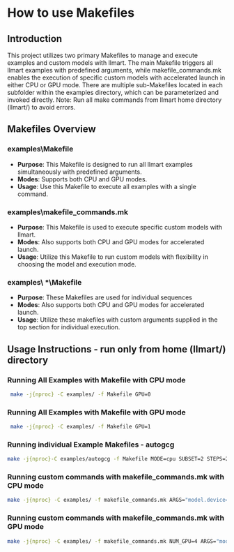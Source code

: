 # How to use Makefiles
## Introduction
This project utilizes two primary Makefiles to manage and execute examples and custom models with llmart. The main Makefile triggers all llmart examples with predefined arguments, while makefile_commands.mk enables the execution of specific custom models with accelerated launch in either CPU or GPU mode.
There are multiple sub-Makefiles located in each subfolder within the examples directory, which can be parameterized and invoked directly.
Note: Run all make commands from llmart home directory (llmart/) to avoid errors.

## Makefiles Overview

### examples\Makefile
- **Purpose**: This Makefile is designed to run all llmart examples simultaneously with predefined arguments.
- **Modes**: Supports both CPU and GPU modes.
- **Usage**: Use this Makefile to execute all examples with a single command.

### examples\makefile_commands.mk
- **Purpose**: This Makefile is used to execute specific custom models with llmart.
- **Modes**: Also supports both CPU and GPU modes for accelerated launch.
- **Usage**: Utilize this Makefile to run custom models with flexibility in choosing the model and execution mode.

### examples\ *\Makefile
- **Purpose**: These Makefiles are used for individual sequences
- **Modes**: Also supports both CPU and GPU modes for accelerated launch.
- **Usage**: Utilize these makefiles with custom arguments supplied in the top section for individual execution.


## Usage Instructions - run only from home (llmart/) directory

### Running All Examples with Makefile with CPU mode  
```bash
 make -j{nproc} -C examples/ -f Makefile GPU=0
```
### Running All Examples with Makefile with GPU mode
```bash
 make -j{nproc} -C examples/ -f Makefile GPU=1
```
### Running individual Example Makefiles - autogcg
```bash
make -j{nproc}-C examples/autogcg -f Makefile MODE=cpu SUBSET=2 STEPS=2 GPU=1
```
### Running custom commands with makefile_commands.mk with CPU mode
```bash
make -j{nproc} -C examples/ -f makefile_commands.mk ARGS="model.device=cpu model=llama3-8b-instruct data=advbench_behavior data.subset=[0] loss=model"
```
### Running custom commands with makefile_commands.mk with GPU mode
```bash
make -j{nproc} -C examples/ -f makefile_commands.mk NUM_GPU=4 ARGS="model.device=cuda model=llama3-8b-instruct data=advbench_behavior data.subset=[0] loss=model"
```

